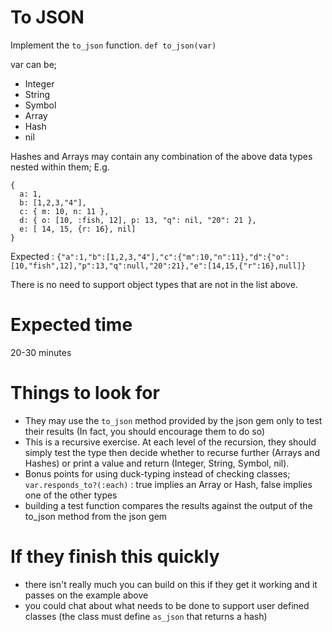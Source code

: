 # To JSON

Implement the `to_json` function.
`def to_json(var)`

var can be;
- Integer
- String
- Symbol
- Array
- Hash
- nil

Hashes and Arrays may contain any combination of the above data types nested within them;
E.g.
```
{
  a: 1,
  b: [1,2,3,"4"],
  c: { m: 10, n: 11 },
  d: { o: [10, :fish, 12], p: 13, "q": nil, "20": 21 },
  e: [ 14, 15, {r: 16}, nil]
}
```
Expected : `{"a":1,"b":[1,2,3,"4"],"c":{"m":10,"n":11},"d":{"o":[10,"fish",12],"p":13,"q":null,"20":21},"e":[14,15,{"r":16},null]}`

There is no need to support object types that are not in the list above.

# Expected time

20-30 minutes

# Things to look for

- They may use the `to_json` method provided by the json gem only to test their results (In fact, you should encourage them to do so)
- This is a recursive exercise. At each level of the recursion, they should simply test the type then decide whether to recurse further (Arrays and Hashes) or print a value and return (Integer, String, Symbol, nil).
- Bonus points for using duck-typing instead of checking classes;
 `var.responds_to?(:each)` : true implies an Array or Hash, false implies one of the other types
- building a test function compares the results against the output of the to_json method from the json gem

# If they finish this quickly

- there isn't really much you can build on this if they get it working and it passes on the example above
- you could chat about what needs to be done to support user defined classes (the class must define `as_json` that returns a hash)
